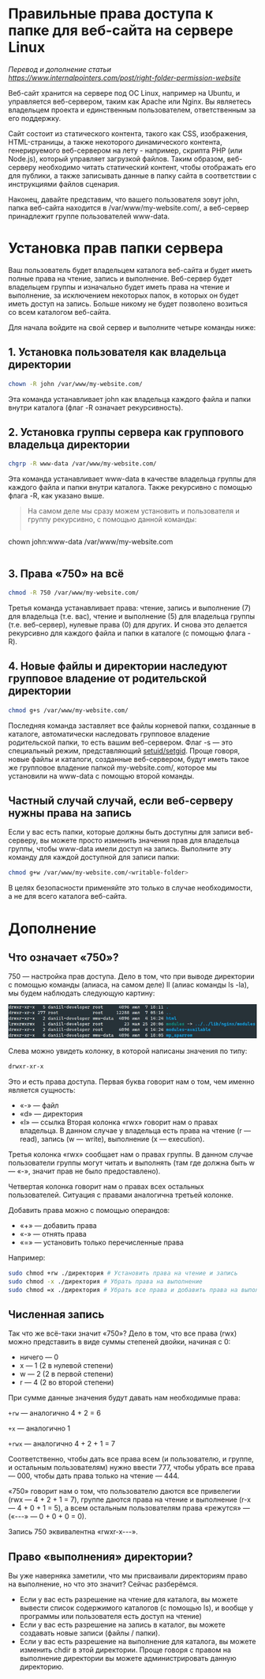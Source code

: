 # Правильные права доступа к папке для веб-сайта на сервере Linux
*Перевод и дополнение статьи https://www.internalpointers.com/post/right-folder-permission-website*

Веб-сайт хранится на сервере под ОС Linux, например на Ubuntu, и управляется веб-сервером, таким как Apache или Nginx. Вы являетесь владельцем проекта и единственным пользователем, ответственным за его поддержку.

Сайт состоит из статического контента, такого как CSS, изображения, HTML-страницы, а также некоторого динамического контента, генерируемого веб-сервером на лету - например, скрипта PHP (или Node.js), который управляет загрузкой файлов. Таким образом, веб-серверу необходимо читать статический контент, чтобы отображать его для публики, а также записывать данные в папку сайта в соответствии с инструкциями файлов сценария.

Наконец, давайте представим, что вашего пользователя зовут john, папка веб-сайта находится в /var/www/my-website.com/, а веб-сервер принадлежит группе пользователей www-data.

# Установка прав папки сервера
Ваш пользователь будет владельцем каталога веб-сайта и будет иметь полные права на чтение, запись и выполнение. Веб-сервер будет владельцем группы и изначально будет иметь права на чтение и выполнение, за исключением некоторых папок, в которых он будет иметь доступ на запись. Больше никому не будет позволено возиться со всем каталогом веб-сайта.

Для начала войдите на свой сервер и выполните четыре команды ниже:

## 1. Установка пользователя как владельца директории
```bash
chown -R john /var/www/my-website.com/
```
Эта команда устанавливает john как владельца каждого файла и папки внутри каталога (флаг -R означает рекурсивность).

## 2. Установка группы сервера как группового владельца директории
```bash
chgrp -R www-data /var/www/my-website.com/
```
Эта команда устанавливает www-data в качестве владельца группы для каждого файла и папки внутри каталога. Также рекурсивно с помощью флага -R, как указано выше.

> На самом деле мы сразу можем установить и пользователя и группу рекурсивно, с помощью данной команды:
> ```bash
chown john:www-data /var/www/my-website.com
> ```

## 3. Права «750» на всё
```bash
chmod -R 750 /var/www/my-website.com/
```
Третья команда устанавливает права: чтение, запись и выполнение (7) для владельца (т.е. вас), чтение и выполнение (5) для владельца группы (т.е. веб-сервер), нулевые права (0) для других. И снова это делается рекурсивно для каждого файла и папки в каталоге (с помощью флага -R).

## 4. Новые файлы и директории наследуют групповое владение от родительской директории
```bash
chmod g+s /var/www/my-website.com/
```
Последняя команда заставляет все файлы корневой папки, созданные в каталоге, автоматически наследовать групповое владение родительской папки, то есть вашим веб-сервером. Флаг -s — это специальный режим, представляющий [setuid/setgid](https://vk.com/away.php?to=https%3A%2F%2Fen.wikipedia.org%2Fwiki%2FChmod%23Special_modes&utf=1). Проще говоря, новые файлы и каталоги, созданные веб-сервером, будут иметь такое же групповое владение папкой my-website.com/, которое мы установили на www-data с помощью второй команды.

## Частный случай случай, если веб-серверу нужны права на запись
Если у вас есть папки, которые должны быть доступны для записи веб-серверу, вы можете просто изменить значения прав для владельца группы, чтобы www-data имели доступ на запись. Выполните эту команду для каждой доступной для записи папки:

```bash
chmod g+w /var/www/my-website.com/<writable-folder>
```

В целях безопасности применяйте это только в случае необходимости, а не для всего каталога веб-сайта.

# Дополнение
## Что означает «750»?
750 — настройка прав доступа. Дело в том, что при выводе директории с помощью команды (алиаса, на самом деле) ll (алиас команды ls -la), мы будем наблюдать следующую картину:

![ls output](/assets/screenshots/linux-permission-server-1.jpg)

Слева можно увидеть колонку, в которой написаны значения по типу:

```bash
drwxr-xr-x
```

Это и есть права доступа. Первая буква говорит нам о том, чем именно является сущность:

* «-» — файл
* «d» — директория
* «l» — ссылка
Вторая колонка «rwx» говорит нам о правах владельца. В данном случае у владельца есть права на чтение (r — read), запись (w — write), выполнение (x — execution).

Третья колонка «rwx» сообщает нам о правах группы. В данном случае пользователи группы могут читать и выполнять (там где должна быть w — «-», значит прав не было предоставлено).

Четвертая колонка говорит нам о правах всех остальных пользователей. Ситуация с правами аналогична третьей колонке.

Добавить права можно с помощью операндов:

* «+» — добавить права
* «-» — отнять права
* «=» — установить только перечисленные права

Например:

```bash
sudo chmod +rw ./директория # Установить права на чтение и запись
sudo chmod -x ./директория # Убрать права на выполнение
sudo chmod =x ./директория # Убрать все права и добавить права на выполнение
```

## Численная запись

Так что же всё-таки значит «750»? Дело в том, что все права (rwx) можно представить в виде суммы степеней двойки, начиная с 0:

* ничего — 0
* x — 1 (2 в нулевой степени)
* w — 2 (2 в первой степени)
* r — 4 (2 во второй степени)

При сумме данные значения будут давать нам необходимые права:

`+rw` — аналогично 4 + 2 = 6

`+x` — аналогично 1

`+rwx` — аналогично 4 + 2 + 1 = 7

Соответственно, чтобы дать все права всем (и пользователю, и группе, и остальным пользователям) нужно ввести 777, чтобы убрать все права — 000, чтобы дать права только на чтение — 444.

«750» говорит нам о том, что пользователю даются все привелегии (rwx — 4 + 2 + 1 = 7), группе даются права на чтение и выполнение (r-x — 4 + 0 + 1 = 5), а всем остальным пользователям права «режутся» — («---» — 0 + 0 + 0 = 0).

Запись 750 эквивалентна «rwxr-x---».

## Право «выполнения» директории?

Вы уже наверняка заметили, что мы присваивали директориям право на выполнение, но что это значит? Сейчас разберёмся.

* Если у вас есть разрешение на чтение для каталога, вы можете вывести список содержимого каталогов (с помощью ls), и вообще у программы или пользователя есть доступ на чтение)
* Если у вас есть разрешение на запись в каталог, вы можете создавать новые записи (файлы / папки).
* Если у вас есть разрешение на выполнение для каталога, вы можете изменить chdir в этой директории. Проще говоря с правом на выполнение директории вы можете администрировать данную директорию.